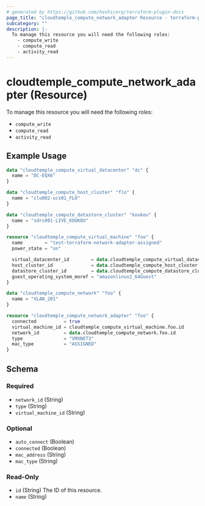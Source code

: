 ```yaml
---
# generated by https://github.com/hashicorp/terraform-plugin-docs
page_title: "cloudtemple_compute_network_adapter Resource - terraform-provider-cloudtemple"
subcategory: ""
description: |-
  To manage this resource you will need the following roles:
    - compute_write
    - compute_read
    - activity_read
---
```


# cloudtemple_compute_network_adapter (Resource)

To manage this resource you will need the following roles:
  - `compute_write`
  - `compute_read`
  - `activity_read`

## Example Usage

```terraform
data "cloudtemple_compute_virtual_datacenter" "dc" {
  name = "DC-EQX6"
}

data "cloudtemple_compute_host_cluster" "flo" {
  name = "clu002-ucs01_FLO"
}

data "cloudtemple_compute_datastore_cluster" "koukou" {
  name = "sdrs001-LIVE_KOUKOU"
}

resource "cloudtemple_compute_virtual_machine" "foo" {
  name        = "test-terraform-network-adapter-assigned"
  power_state = "on"

  virtual_datacenter_id        = data.cloudtemple_compute_virtual_datacenter.dc.id
  host_cluster_id              = data.cloudtemple_compute_host_cluster.flo.id
  datastore_cluster_id         = data.cloudtemple_compute_datastore_cluster.koukou.id
  guest_operating_system_moref = "amazonlinux2_64Guest"
}

data "cloudtemple_compute_network" "foo" {
  name = "VLAN_201"
}

resource "cloudtemple_compute_network_adapter" "foo" {
  connected          = true
  virtual_machine_id = cloudtemple_compute_virtual_machine.foo.id
  network_id         = data.cloudtemple_compute_network.foo.id
  type               = "VMXNET3"
  mac_type           = "ASSIGNED"
}
```

<!-- schema generated by tfplugindocs -->
## Schema

### Required

- `network_id` (String)
- `type` (String)
- `virtual_machine_id` (String)

### Optional

- `auto_connect` (Boolean)
- `connected` (Boolean)
- `mac_address` (String)
- `mac_type` (String)

### Read-Only

- `id` (String) The ID of this resource.
- `name` (String)


